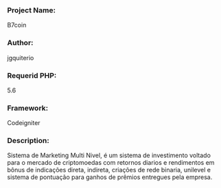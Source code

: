 ### Project Name: 
B7coin

### Author: 
jgquiterio

### Requerid PHP: 
5.6

### Framework: 
Codeigniter

### Description: 
Sistema de Marketing Multi Nivel, é um sistema de investimento voltado para o mercado de criptomoedas com retornos diarios e rendimentos em bônus de indicações direta, indireta, criações de rede binaria, unilevel e sistema de pontuação para ganhos de prêmios entregues pela empresa.
